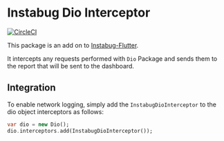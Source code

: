 # Instabug Dio Interceptor

[![CircleCI](https://circleci.com/gh/Instabug/Instabug-Dio-Interceptor.svg?style=svg)](https://circleci.com/gh/Instabug/Instabug-Dio-Interceptor)

This package is an add on to [Instabug-Flutter](https://github.com/Instabug/Instabug-Flutter).

It intercepts any requests performed with `Dio` Package and sends them to the report that will be sent to the dashboard.  

## Integration

To enable network logging, simply add the  `InstabugDioInterceptor` to the dio object interceptors as follows:

```dart
var dio = new Dio();
dio.interceptors.add(InstabugDioInterceptor());
```
